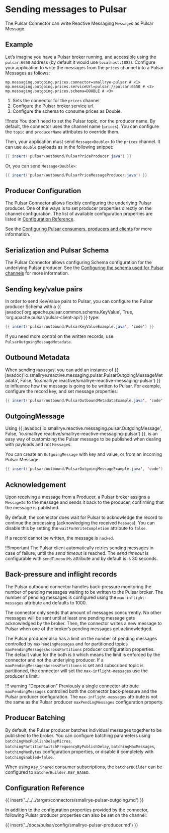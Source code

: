 # Sending messages to Pulsar

The Pulsar Connector can write Reactive Messaging `Message`s as Pulsar Message.

## Example

Let’s imagine you have a Pulsar broker running, and accessible
using the `pulsar:6650` address (by default it would use
`localhost:1883`). Configure your application to write the messages from
the `prices` channel into a Pulsar Messages as follows:

```properties
mp.messaging.outgoing.prices.connector=smallrye-pulsar # <1>
mp.messaging.outgoing.prices.serviceUrl=pulsar://pulsar:6650 # <2>
mp.messaging.outgoing.prices.schema=DOUBLE # <3>
```

1.  Sets the connector for the `prices` channel
2.  Configure the Pulsar broker service url.
3.  Configure the schema to consume prices as Double.

!!!note
    You don’t need to set the Pulsar topic, nor the producer name.
    By default, the connector uses the channel name (`prices`).
    You can configure the `topic` and `producerName` attributes to override them.

Then, your application must send `Message<Double>` to the `prices`
channel. It can use `double` payloads as in the following snippet:

``` java
{{ insert('pulsar/outbound/PulsarPriceProducer.java') }}
```

Or, you can send `Message<Double>`:

``` java
{{ insert('pulsar/outbound/PulsarPriceMessageProducer.java') }}
```

## Producer Configuration

The Pulsar Connector allows flexibly configuring the underlying Pulsar producer.
One of the ways is to set producer properties directly on the channel configuration.
The list of available configuration properties are listed in [Configuration Reference](#configuration-reference).

See the [Configuring Pulsar consumers, producers and clients](client-configuration.md) for more information.

## Serialization and Pulsar Schema

The Pulsar Connector allows configuring Schema configuration for the underlying Pulsar producer.
See the [Configuring the schema used for Pulsar channels](schema-configuration.md) for more information.

## Sending key/value pairs

In order to send Kev/Value pairs to Pulsar, you can configure the Pulsar producer Schema with a
{{ javadoc('org.apache.pulsar.common.schema.KeyValue', True, 'org.apache.pulsar/pulsar-client-api') }} type:

``` java
{{ insert('pulsar/outbound/PulsarKeyValueExample.java', 'code') }}
```

If you need more control on the written records, use
`PulsarOutgoingMessageMetadata`.

## Outbound Metadata

When sending `Message`s, you can add an instance of
{{ javadoc('io.smallrye.reactive.messaging.pulsar.PulsarOutgoingMessageMetadata', False, 'io.smallrye.reactive/smallrye-reactive-messaging-pulsar') }}
to influence how the message is going to be written to Pulsar.
For example, configure the record key, and set message properties:

``` java
{{ insert('pulsar/outbound/PulsarOutboundMetadataExample.java', 'code') }}
```

## OutgoingMessage

Using {{ javadoc('io.smallrye.reactive.messaging.pulsar.OutgoingMessage', False, 'io.smallrye.reactive/smallrye-reactive-messaging-pulsar') }},
is an easy way of customizing the Pulsar message to be published when dealing with payloads and not `Message`s.

You can create an `OutgoingMessage` with key and value, or from an incoming Pulsar Message:

``` java
{{ insert('pulsar/outbound/PulsarOutgoingMessageExample.java', 'code') }}
```

## Acknowledgement

Upon receiving a message from a Producer, a Pulsar broker assigns a `MessageId` to the message and sends it back to the producer,
confirming that the message is published.

By default, the connector does wait for Pulsar to acknowledge the record
to continue the processing (acknowledging the received `Message`).
You can disable this by setting the `waitForWriteCompletion` attribute to `false`.

If a record cannot be written, the message is `nacked`.

!!!Important
    The Pulsar client automatically retries sending messages in case of failure, until the *send timeout* is reached.
    The *send timeout* is configurable with `sendTimeoutMs` attribute and by default is is 30 seconds.

## Back-pressure and inflight records

The Pulsar outbound connector handles back-pressure monitoring the number
of pending messages waiting to be written to the Pulsar broker.
The number of pending messages is configured using the
`max-inflight-messages` attribute and defaults to 1000.

The connector only sends that amount of messages concurrently. No other
messages will be sent until at least one pending message gets
acknowledged by the broker. Then, the connector writes a new message to
Pulsar when one of the broker’s pending messages get acknowledged.

The Pulsar producer also has a limit on the number of pending messages controlled by
`maxPendingMessages` and for partitioned topics `maxPendingMessagesAcrossPartitions` producer configuration properties.
The default value for the both is `0` which means the limit is enforced by the connector and not the underlying producer.
If a `maxPendingMessagesAcrossPartitions` is set and subscribed topic is partitioned, the connector will set the `max-inflight-messages` use the producer's limit.

!!! warning "Deprecation"
    Previously a single connector attribute `maxPendingMessages` controlled both the connector back-pressure and the Pulsar producer configuration.
    The `max-inflight-messages` attribute is not the same as the Pulsar producer `maxPendingMessages` configuration property.

## Producer Batching

By default, the Pulsar producer batches individual messages together to be published to the broker.
You can configure batching parameters using `batchingMaxPublishDelayMicros`, `batchingPartitionSwitchFrequencyByPublishDelay`,
`batchingMaxMessages`, `batchingMaxBytes` configuration properties, or disable it completely with `batchingEnabled=false`.

When using `Key_Shared` consumer subscriptions, the `batcherBuilder` can be configured to `BatcherBuilder.KEY_BASED`.

## Configuration Reference

{{ insert('../../../target/connectors/smallrye-pulsar-outgoing.md') }}

In addition to the configuration properties provided by the connector,
following Pulsar producer properties can also be set on the channel:

{{ insert('../docs/pulsar/config/smallrye-pulsar-producer.md') }}

